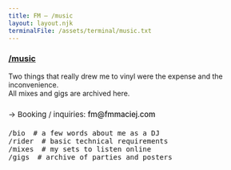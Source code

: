 ```yaml
---
title: FM — /music
layout: layout.njk
terminalFile: /assets/terminal/music.txt
---
```


<h3>
    <a href="/music/">/music</a>
</h2>

<style>
    .music-list {
        list-style: none;
        padding: 0;
        margin: 20px 0;
        font-family: ui-monospace, monospace;
    }

    .music-list li {
        display: flex;
        gap: 16px;
    }

    .music-list a {
        color: var(--link);
        text-decoration: none;
    }

    .music-list a:hover {
        text-decoration: underline;
    }

    .music-list .comment {
        color: var(--muted);
        flex: 1;
    }

    .booking {
        margin-top: 24px;
        font-size: 15px;
    }

    .booking-link {
        color: var(--link);
        font-weight: 500;
        text-decoration: none;
        border-bottom: 1px dotted var(--muted);
        transition: color 0.2s, border-color 0.2s;
    }

    .booking-link:hover {
        color: var(--link-hover);
        border-bottom-color: var(--link-hover);
    }
</style>

Two things that really drew me to vinyl were the expense and the inconvenience.  
All mixes and gigs are archived here.  

<p class="booking">
  → Booking / inquiries: <a href="mailto:fm@fmmaciej.com" class="booking-link">fm@fmmaciej.com</a>
</p>

<ul class="music-list">
  <li><a href="/music/bio/">/bio</a>    <span class="comment"># a few words about me as a DJ</span></li>
  <li><a href="/music/rider/">/rider</a> <span class="comment"># basic technical requirements</span></li>
  <li><a href="/music/mixes/">/mixes</a> <span class="comment"># my sets to listen online</span></li>
  <li><a href="/music/gigs/">/gigs</a>   <span class="comment"># archive of parties and posters</span></li>
</ul>